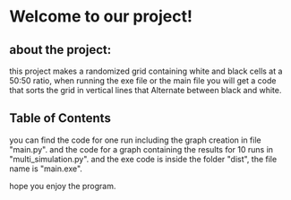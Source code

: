 # Welcome to our project!

## about the project:
this project makes a randomized grid containing white and black cells at a 50:50 ratio, when running the exe file or the main file you will get a code that sorts the grid in vertical lines that
Alternate between black and white. 

## Table of Contents
you can find the code for one run including the graph creation in file "main.py".
and the code for a graph containing the results for 10 runs in "multi_simulation.py".
and the exe code is inside the folder "dist", the file name is "main.exe".

hope you enjoy the program.
